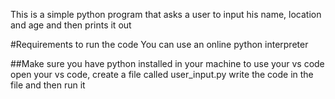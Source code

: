 This is a simple python program that asks a user to input his name, location and age and then prints it out

#Requirements to run the code
You can use an online python interpreter

##Make sure you have python installed in your machine to
use your vs code 
open your vs code, create a file called user_input.py
write the code in the file and then run it
